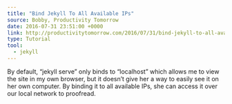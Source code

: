```yaml
---
title: "Bind Jekyll To All Available IPs"
source: Bobby, Productivity Tomorrow
date: 2016-07-31 23:51:00 +0000
link: http://productivitytomorrow.com/2016/07/31/bind-jekyll-to-all-available-ips/
type: Tutorial
tool:
  - jekyll
---
```

By default, “jekyll serve” only binds to “localhost” which allows me to view the site in my own browser, but it doesn’t give her a way to easily see it on her own computer. By binding it to all available IPs, she can access it over our local network to proofread.




